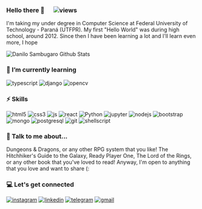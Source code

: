 ### Hello there 👋 &nbsp;&nbsp;&nbsp;&nbsp; ![views](https://komarev.com/ghpvc/?username=dsambugaro&style=flat-square&color=41B883&label=Views)

I'm taking my under degree in Computer Science at Federal University of Technology - Paraná (UTFPR).
My first "Hello World" was during high school, around 2012. Since then I have been learning a lot and I'll learn even more, I hope

![Danilo Sambugaro Github Stats](https://github-readme-stats.vercel.app/api?username=dsambugaro&show_icons=true&theme=vue-dark)

<!-- ![Danilo Sambugaro Github Code](https://github-readme-stats.vercel.app/api/top-langs/?username=dsambugaro&theme=vue-dark) -->

### 🌱 I’m currently learning 

![typescript](https://img.shields.io/badge/Typescript%20-%230966ba.svg?&style=for-the-badge&logo=Canonical&logoColor=white)
![django](https://img.shields.io/badge/Django%20-%2300382A.svg?&style=for-the-badge&logo=django&logoColor=white)
![opencv](https://img.shields.io/badge/OpenCV%20-%230966ba.svg?&style=for-the-badge&logo=Canonical&logoColor=white)

### ⚡ Skills

![html5](https://img.shields.io/badge/html5%20-%23E34F26.svg?&style=for-the-badge&logo=html5&logoColor=white)
![css3](https://img.shields.io/badge/css3%20-%231572B6.svg?&style=for-the-badge&logo=css3&logoColor=white)
![js](https://img.shields.io/badge/javascript%20-%23323330.svg?&style=for-the-badge&logo=javascript&logoColor=white)
![react](https://img.shields.io/badge/react%20-%231a84a1.svg?&style=for-the-badge&logo=react&logoColor=white)
![Python](https://img.shields.io/badge/python%20-%2314354C.svg?&style=for-the-badge&logo=python&logoColor=white)
![jupyter](https://img.shields.io/badge/Jupyter_Notebook%20-%23F37626.svg?&style=for-the-badge&logo=jupyter&logoColor=white)
![nodejs](https://img.shields.io/badge/node.js%20-%2343853D.svg?&style=for-the-badge&logo=node.js&logoColor=white)
![bootstrap](https://img.shields.io/badge/bootstrap%20-%23563D7C.svg?&style=for-the-badge&logo=bootstrap&logoColor=white)
![mongo](https://img.shields.io/badge/MongoDB-%234ea94b.svg?&style=for-the-badge&logo=mongodb&logoColor=white)
![postgresql](https://img.shields.io/badge/PostgreSQL-%232F5E8D.svg?&style=for-the-badge&logo=postgresql&logoColor=white)
![git](https://img.shields.io/badge/git%20-%23F05033.svg?&style=for-the-badge&logo=git&logoColor=white)
![shellscript](https://img.shields.io/badge/shell_script%20-%23121011.svg?&style=for-the-badge&logo=gnu-bash&logoColor=white)

### 💬 Talk to me about...
Dungeons & Dragons, or any other RPG system that you like!
The Hitchhiker's Guide to the Galaxy, Ready Player One, The Lord of the Rings, or any other book that you've loved to read!
Anyway, I'm open to anything that you love and want to share (:

### 💻 Let's get connected
[![instagram](https://img.shields.io/badge/Instagram%20-%23E4405F?style=for-the-badge&logo=instagram&logoColor=white)](https://www.instagram.com/dsambugaro/)
[![linkedin](https://img.shields.io/badge/LinkedIn%20-%230077B5?style=for-the-badge&logo=linkedin&logoColor=white)](https://www.linkedin.com/in/dsambugaro/)
[![telegram](https://img.shields.io/badge/Telegram%20-%23202932?style=for-the-badge&logo=telegram&logoColor=white)](https://t.me/dsambugaro)
[![gmail](https://img.shields.io/badge/dan.sambugaro@gmail.com-D14836?style=for-the-badge&logo=gmail&logoColor=white)](mailto:dan.sambugaro@gmail.com)
<!--
**dsambugaro/dsambugaro** is a ✨ _special_ ✨ repository because its `README.md` (this file) appears on your GitHub profile.

Here are some ideas to get you started:

- 🔭 I’m currently working on ...
- 🌱 I’m currently learning ...
- 👯 I’m looking to collaborate on ...
- 🤔 I’m looking for help with ...
- 💬 Ask me about ...
- 📫 How to reach me: ...
- 😄 Pronouns: ...
- ⚡ Fun fact: ...
-->

